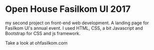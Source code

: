 # Open House Fasilkom UI 2017

my second project on front-end web development. A landing page for Fasilkom UI's annual event. I used HTML, CSS, a bit Javascript and Bootstrap for CSS and js framework.

Take a look at ohfasilkom.com
